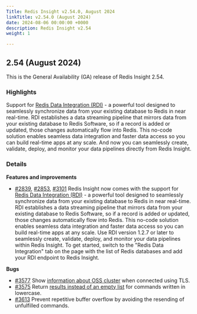 ```yaml
---
Title: Redis Insight v2.54.0, August 2024
linkTitle: v2.54.0 (August 2024)
date: 2024-08-06 00:00:00 +0000
description: Redis Insight v2.54
weight: 1

---
```

## 2.54 (August 2024)
This is the General Availability (GA) release of Redis Insight 2.54.

### Highlights
Support for [Redis Data Integration (RDI)](https://redis.io/data-integration/?utm_source=redisinsight&utm_medium=repository&utm_campaign=release_notes) - a powerful tool designed to seamlessly synchronize data from your existing database to Redis in near real-time. RDI establishes a data streaming pipeline that mirrors data from your existing database to Redis Software, so if a record is added or updated, those changes automatically flow into Redis. This no-code solution enables seamless data integration and faster data access so you can build real-time apps at any scale. And now you can seamlessly create, validate, deploy, and monitor your data pipelines directly from Redis Insight.

### Details

**Features and improvements**
- [#2839](https://github.com/RedisInsight/RedisInsight/pull/2839), [#2853](https://github.com/RedisInsight/RedisInsight/pull/2853), [#3101](https://github.com/RedisInsight/RedisInsight/pull/3101) Redis Insight now comes with the support for [Redis Data Integration (RDI)](https://redis.io/data-integration/?utm_source=redisinsight&utm_medium=repository&utm_campaign=release_notes) - a powerful tool designed to seamlessly synchronize data from your existing database to Redis in near real-time. RDI establishes a data streaming pipeline that mirrors data from your existing database to Redis Software, so if a record is added or updated, those changes automatically flow into Redis. This no-code solution enables seamless data integration and faster data access so you can build real-time apps at any scale. Use RDI version 1.2.7 or later to seamlessly create, validate, deploy, and monitor your data pipelines within Redis Insight. To get started, switch to the "Redis Data Integration" tab on the page with the list of Redis databases and add your RDI endpoint to Redis Insight.

**Bugs**
- [#3577](https://github.com/RedisInsight/RedisInsight/pull/3577) Show [information about OSS cluster](https://github.com/RedisInsight/RedisInsight/issues/3157) when connected using TLS.
- [#3575](https://github.com/RedisInsight/RedisInsight/pull/3575) Return [results instead of an empty list](https://github.com/RedisInsight/RedisInsight/issues/3465) for commands written in lowercase.
- [#3613](https://github.com/RedisInsight/RedisInsight/pull/3613) Prevent repetitive buffer overflow by avoiding the resending of unfulfilled commands.
